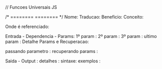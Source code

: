 
// Funcoes Universais JS

/*  ========    ========  */
Nome: 
Traducao: 
Beneficio:
Conceito:

Onde é referenciado: 

Entrada - Dependencia - Params:
1º param :
2º param :
3º param :
ultimo param :
Detalhe Params e Recuperacao:


passando parametro : 
recuperando params :

Saida - Output : 
detalhes :
sintaxe:
exemplos : 
